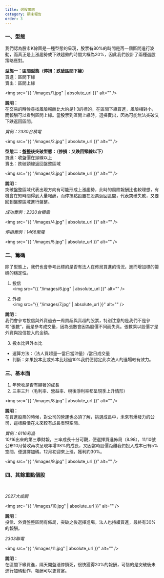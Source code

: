 ```yaml
---
title: 選股策略
category: 期末報告
order: 3
---
```


### 一、型態
我們認為股市K線圖是一種型態的呈現，股票有80%的時間是再一個區間進行波動，而真正是上漲趨勢或下跌趨勢的時間大概為20%，因此我們設計了兩種選股策略應對。

**型態一：區間型態（停損：跌破區間下緣）** <br> 
買進：區間下緣 <br> 
賣出：區間上緣


<span class="image fit"><img src="{{ "/images/1.jpg" | absolute_url }}" alt="" /></span>

**說明：** <br> 
在交易的時候尋找風險報酬比大約是1:3的標的，在區間下緣買進，風險相對小，而報酬可以看到區間上緣。當股票到區間上緣時，選擇賣出，因為可能無法突破又下跌返回區間。

*實例：2330台積電*

<span class="image fit"><img src="{{ "/images/2.jpg" | absolute_url }}" alt="" /></span>

**型態二：盤整後突破型態：（停損：又跌回頸線以下）** <br> 
買進：收盤價在頸線以上<br> 
賣出：跌破頸線返回盤整區域

<span class="image fit"><img src="{{ "/images/3.jpg" | absolute_url }}" alt="" /></span>

**說明：** <br> 
突破盤整區域代表出現方向有可能形成上漲趨勢，此時的風險報酬比也較理想，有機會在短時間得到大量報酬，而停損點設置在股票返回區間，代表突破失敗，又要回到盤整區域進行盤整。<br> 

*成功實例：2330台積電*

<span class="image fit"><img src="{{ "/images/4.jpg" | absolute_url }}" alt="" /></span>

*停損實例：1466聚隆*

<span class="image fit"><img src="{{ "/images/5.jpg" | absolute_url }}" alt="" /></span>

### 二、籌碼
除了型態上，我們也會參考此標的是否有法人在佈局買進的情況，進而增加標的籌碼的穩定性。

1. 投信 <br> 
<span class="image fit"><img src="{{ "/images/6.jpg" | absolute_url }}" alt="" /></span>

2. 外資 <br> 
<span class="image fit"><img src="{{ "/images/7.jpg" | absolute_url }}" alt="" /></span>

**說明：** <br> 
我們會參考投信與外資過去一周買超與賣超的股票，特別注意的是我們不是參考“張數”，而是參考成交量，因為張數會因為股價不同而失真。張數乘以股價才是外資與投信投入的金額。

3. 投本比與外本比 <br> 
- 運算方法：（法人買超量—當日當沖量）/當日成交量 
- 判斷：如果投本比或外本比超過10%我們便認定此次法人的進場較有效力。

### 三、基本面
1. 年營收是否有顯著的成長
2. 三率三升（毛利率、營益率、稅後淨利率都呈現季上升情形）

<span class="image fit"><img src="{{ "/images/8.jpg" | absolute_url }}" alt="" /></span>

**說明：**<br> 
在買進股票的時候，對公司的營運也必須了解，挑選成長中，未來有爆發力的公司，這樣股價在未來較有成長表現空間。

*實例：6116彩晶*<br> 
10/16出來的第三季財報，三率成長十分可觀，便選擇買進佈局（8.98），11/10號公布10月營收再次呈現年增38%的成長，又因當時股價距離我們投入成本已有5%空間，便選擇加碼。12月初迎來上漲，獲利約30%。

<span class="image fit"><img src="{{ "/images/9.jpg" | absolute_url }}" alt="" /></span>

### 四、其餘重點個股
<br> 

*2027大成鋼*

<span class="image fit"><img src="{{ "/images/10.jpg" | absolute_url }}" alt="" /></span>

**說明：**<br> 
投信、外資盤整區間有佈局，突破之後選擇進場，法人也持續買進，最終有30%的報酬。

*2303聯電* 

<span class="image fit"><img src="{{ "/images/11.jpg" | absolute_url }}" alt="" /></span>

**說明：** <br> 
在區間下緣買進，隔天開盤漲停鎖死，很快獲得20%的報酬，可惜的是突破後未進行加碼動作，報酬可以更豐富。